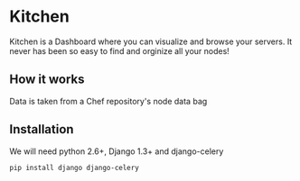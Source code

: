 # Kitchen

Kitchen is a Dashboard where you can visualize and browse your servers.
It never has been so easy to find and orginize all your nodes!

## How it works

Data is taken from a Chef repository's node data bag

## Installation

We will need python 2.6+, Django 1.3+ and django-celery

`pip install django django-celery`
